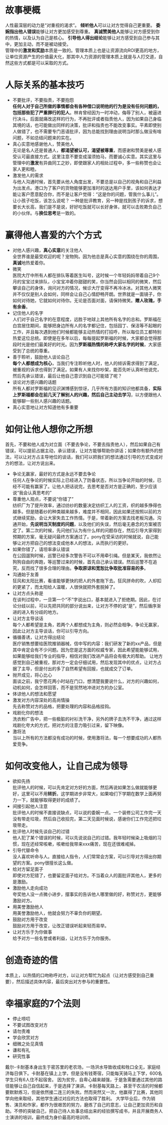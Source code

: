 # 故事梗概
人性最深层的动力是“对重视的渴求”。
**倾听他人**可以让对方觉得自己更重要。
**委婉指出他人错误**能够让对方更加感受到尊重。
**真诚赞美他人**能够让对方感受到你的热情，以及认为自己是核心。
**引导他人得出结论**能够让对方感受到自己参与其中，更加主动，而不是被动接受。
<br/>
管理中的**激发和奖励**本质是一致的。管理本质上也是让资源流向ROI更高的地方，让单位资源产生的价值最大化，那其中人力资源的管理本质上就是与人打交道，自然这些方式都是可以采取的方式。
# 人际关系的基本技巧
+ 不要批评，不要指责，不要抱怨	<br/>
**任何人对于自己所做的事情都会有各种借口说明他的行为是没有任何问题的，包括那些犯了严重罪行的犯人**。林肯曾经因为一时冲动，侮辱了别人，被逼进行决斗。后面就痛改这样的行为，不再批评或者指责他人，因为如果自己身临其境的话，也可能做出同样的决策，批评和指责也不能改变事实。平素即使别人做错了，也不需要专门恶语批评，因为总能找到理由说明当时那么做没有啥问题，不如总结问题来的实在。
+ 真心实意地感谢他人，赞美他人	<br/>
无论是名人还是普通人，**都渴望被认可，渴望被尊重**，而感谢和赞美是被人感受认可最直接方式。这里注意不要变成溜须拍马，而要诚心实意。其实这里与管理中的**激发**有异曲同工之妙，即使跟家人的相处过程中，多一些称赞也会让家人更和睦。
+ 激发他人的需求	<br/>
与他人沟通时候，首先要从他人角度出发，不要总是以自己的视角和自己利益为出发点。港口为了客户的货物能够更加准时的送达用户手里，该如何表达才能让客户愿意配合你，而不是让客户觉得：“这是你的问题，管我什么事儿”。让小孩子吃饭，该怎么说呢？ 一种是批评教育，另一种是找到孩子的诉求，想要长大长高，我们是不是说，好好吃饭就可以长好身体，就可以击败欺负自己的小伙伴。与**换位思考**是一致的。
# 赢得他人喜爱的六个方式
+ 对他人感兴趣，**真心实意**的关注他人 <br/>
全世界谁是最受欢迎的呢？宠物狗。因为他总是真心实意的围绕在你的周围，**真诚**地热爱着你。
+ 微笑<br/>
医院大厅中所有人都在排队等着医生叫号，这时候一个年轻妈妈带着自己9个月的宝宝过来排队，小宝宝冲着你甜甜的笑，你当然会回以相同的微笑，然后攀谈自己的身体，询问对方的情况，候诊大厅变得不再冷冰冰。对其他人微笑并不仅仅是别人会如何，同样会让自己心情舒畅开朗。世界就是一面镜子，你如何对待她，它就如何对待你。无论是否面对面，请保持微笑。**赠人玫瑰，手有余香**。
+ 记住他人的名字<br/>
人们对于自己名字的在意程度，远胜于地球上其他所有名字的总和。罗斯福在白宫居住期间，能够把身边所有人的名字都记住，包括园丁、保洁等不起眼的工作，并且每次遇到他们时候都能够主动热情的打招呼，所以每位员工都特别热爱这位总统。即使是在多年以后，每每提起罗斯福的时候，大家都会觉得那段时光是他们最美好的时光。因为**罗斯福热情的称呼大家名字的时候**，大家感受到了总统的尊重。
+ 善于聆听，鼓励他人谈论自己 <br/>
**每个人都想成为核心**，当我们专注聆听他人时，他人的倾诉需求得到了满足，被重视的诉求也得到了满足。如果有人来找你吵架，能否先听认真听他说完，然后先承认错误，最后让他自己意识到自己可能错了呢？
+ 谈论对方感兴趣的话题<br/>
所有人都对罗斯福的见识渊博感到惊讶，几乎所有方面的知识他都具备，**实际上罗斯福都会在前几天了解别人的兴趣，然后自己主动去学习**，以方便跟他人能够聊一些别人感兴趣的话题。
+ 真心实意地让对方知道他有多重要<br/>
# 如何让他人想你之所想
首先，不要和他人成为对立面（不要去争论，不要去指责他人），然后如果自己有错误，可以提前占据主动，承认错误，让对方能够帮助你讲话；如果你有额外的想法，可以让对方占主导地位的谈话，我们可以把我们的想法通过引导的方式变成对方的想法，让对方说出来。
+ 争论无赢家，最好的方式是永远不要去争论<br/>
任何人在争论的时候实际上已经进入了防备状态，所以当争论开始的时候，已经不可能有赢家了。让他人把话说完，去思考是否对方是正确的，至少应该说“我会认真思考的”
+ 尊重他人观点，不要说“你错了”<br/>
纺织厂为了提升效率，通过纺纱的数量决定纺织工人的工资，织的越多挣得也越多。但是随着纱的种类越来越多，难度并不相同，因此如果还按照以前的方式继续奖励，会让大家失去工作热情。于是，带着新的方案去找老板沟通。沟通开始，**先说明当天制度的问题**，以及他们的失误，然后毫无悬念的方案被否定了。第二次的时候，先问他们认为有什么样的问题存在，然后引导大家得到预期的方案，毫无疑问最终方案通过了。pony在受采访的时候就说，自己能够让对方把自己的想法变成他本人的想法，从而执行的更好。
+ 如果你错了，请坦率承认错误 <br/>
在公园遛狗时候，巡警已经多次警告不可以不用牵引绳。但是某天，我依然让狗狗自由的奔跑，等巡警过来的时候，首先自己承认错误。然后巡警不在追究，反而找了很多合理的理由。**争取原谅和宽恕比争取批准容易的多**。
+ 沟通始于友善 <br/>
狂风和太阳比赛，看谁能够更快的把人的外套拖下去。狂风拼命的吹，人却扣的更紧了，而太阳给人温暖，人很快就把外套脱掉了。
+ 让对方点头称是 <br/>
在谈判过程中，一旦第一个“不”字说出口，基本就进入了拒绝期。因此，在讨论分歧以前，可以先把共同的部分说出来，让对方不停的说“是”，然后循序渐进的进入有分歧的地方。
+ 让对方主导谈话 <br/>
每个人都希望是主角，若两个人都想成为主角，则必然会相争，争论无赢家，因此让对方主导谈话，你可以引导方向。
+ 循循善诱，让对方得出结论<br/>
医疗销售想要给医院推销器械，信中写的内容：我们研发了新的xx产品，但是其中肯定会有不少问题。因为您是这方面的权威专家，因此希望能能够试用，如果能够给我们专业的指导，相信对我们改进产品将会有极大的帮助。 让地方感觉到自己被重视，那对方一定会仔细试用，然后发现其中的优点，让对方占据了主导，但是付出的多了自然希望有回报，也就成交了订单。
+ 抛开成见，将心比心 <br/>
面谈之前，我宁愿花两小时站在门口，想清楚我要说什么，对方的兴趣如何，动机如何，会怎样回答，而不是贸然地冲进对方的办公室。
+ 体谅他人的想法和愿望<br/>
+ 激发对方内容深处的高尚情操 <br/>
先去称赞对方的品格，把要处理的内容和品格挂钩。
+ 戏剧化你的想法<br/>
洗衣粉广告中，把一些极脏的衬衫洗干净，另外的牌子去洗不干净，通过这样戏剧化夸大的方式，把对方的注意力吸引过来，留下映像。
+ 激将法<br/>
当以上所有的方法都没有成功的时候，使用激将法，每一个想要成功的人都热爱竞争。
# 如何改变他人，让自己成为领导
+ 欲抑先扬 <br/>
批评他人的时候，可以先肯定对方好的方面，然后再说如果怎么做就能够更好，这里可以不用**转折**。这学期进步非常大，如果咱们下学期在数学上面再努力一下，就能够取得更好的成绩了。
+ 间接引起他人注意 <br/>
批评他人的时候不直接说缺点，可以说的委婉一点。一个装修公司工作完一天没有带走垃圾，然后自己收拾完，第二天见面时候说，感谢你们工作完还把垃圾带走。
+ 批评他人时候先谈自己的过错 <br/>
他人犯了某个错误的时候，可以先说说自己的过错。我年轻时候染上吸烟的习惯，现在还经常咳嗽，咳嗽给我带来xxx痛苦，现在还很难戒掉。
+ 引导代替命令 <br/>
没人喜欢听命与人。直接给人指令，人们常常会方案，可以引导对方得出你期望的方案。pony很擅长这么做。
+ 给对方留足面子 <br/>
即使对方犯错了，也要留足面子给对方。不当着众人的面批评其他人，更多的是激励。
+ 激励他人走向成功 <br/>
夸奖他人没一点微小进步，摆事实的告诉他人哪里做的好，称赞对方，更能够激励对方。
+ 用美誉激励他人 <br/>
用美誉激励他人，他就会努力不辜负你的期望。
+ 鼓励对方用于改变  <br/>
鼓励对方用于改变，让改正错误听起来轻而易举。
+ 让对方乐于为你做事 <br/>
给予对方一些名誉或者利益，让对方乐于为你服务。
# 创造奇迹的信
本质上，以热情的口吻称呼对方，以让对方帮忙为起点（让对方感受到自己重要），然后描述具体内容，最后突出对方参与的重要性。
# 幸福家庭的7个法则
+ 停止唠叨
+ 不要试图改变对方
+ 请勿责难
+ 学会欣赏对方
+ 细微之处见真情
+ 谦和有礼
+ 研究性事

戴尔-卡耐基本身出生于密苏里的老农场，一场洪水导致收成和牲口全无，家庭经济每日俱下。卡耐基在镇上上学，但是没有钱寄宿，只能每天骑马上下学，600名学生只有6人住不起宿舍。
因为贫穷，自卑心越来越强，于是急需要通过其他的路径能够让自己自信起来，于是选择了演讲。卡耐基每天路上，甚至干农活的时候都要默默练习，但是依然接二连三的失败。然而突然又一次，他赢得了比赛，其他同学向他来取经，其他学生通过对应的方法也取得了胜利。
大学毕业后，作为销售、演员和作家，都作为很艰苦的努力，磨炼了自己的意志，让自己更加资历和自助。不停的突破自己，把自己待人处事总结出来的经验撰写成书，并且开展商务人士演讲的培训，最终成为身价最高的培训师。
